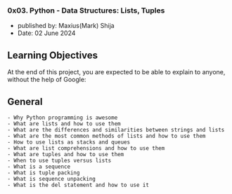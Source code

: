 ### 0x03. Python - Data Structures: Lists, Tuples

* published by: Maxius(Mark) Shija
* Date: 02 June 2024

## Learning Objectives
At the end of this project, you are expected to be able to explain to anyone, without the help of Google:

## General
    - Why Python programming is awesome
    - What are lists and how to use them
    - What are the differences and similarities between strings and lists
    - What are the most common methods of lists and how to use them
    - How to use lists as stacks and queues
    - What are list comprehensions and how to use them
    - What are tuples and how to use them
    - When to use tuples versus lists
    - What is a sequence
    - What is tuple packing
    - What is sequence unpacking
    - What is the del statement and how to use it